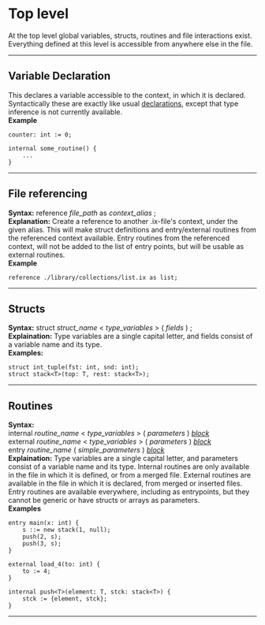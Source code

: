 # Top level
At the top level global variables, structs, routines and file interactions exist. Everything defined at this level is accessible from anywhere else in the file.

___
## Variable Declaration
This declares a variable accessible to the context, in which it is declared. Syntactically these are exactly like usual [declarations](StatementsAndDeclarations.md#declarations), except that type inference is not currently available.
<br>
**Example**
```
counter: int := 0;

internal some_routine() {
    ...
}
```
___
## File referencing
**Syntax:** reference _file_path_ as _context_alias_ ;
<br>
**Explanation:** Create a reference to another .ix-file's context, under the given alias. This will make struct definitions and entry/external routines from the referenced context available. Entry routines from the referenced context, will not be added to the list of entry points, but will be usable as external routines.
<br>
**Example**
```
reference ./library/collections/list.ix as list;
```
___
## Structs
**Syntax:** struct _struct_name_ < _type_variables_ > ( _fields_ ) ;
<br>
**Explaination:** Type variables are a single capital letter, and fields consist of a variable name and its type.
<br>
**Examples:**
```
struct int_tuple(fst: int, snd: int);
struct stack<T>(top: T, rest: stack<T>);
```
___
## Routines
**Syntax:** <br> internal _routine_name_ < _type_variables_ > ( _parameters_ ) [_block_](StatementsAndDeclarations.md#block)
<br> external _routine_name_ < _type_variables_ > ( _parameters_ ) [_block_](StatementsAndDeclarations.md#block)
<br> entry _routine_name_ ( _simple_parameters_ ) [_block_](StatementsAndDeclarations.md#block)
<br>
**Explaination:** Type variables are a single capital letter, and parameters consist of a variable name and its type. Internal routines are only available in the file in which it is defined, or from a merged file. External routines are available in the file in which it is declared, from merged or inserted files. Entry routines are available everywhere, including as entrypoints, but they cannot be generic or have structs or arrays as parameters.
<br>
**Examples**
```
entry main(x: int) {
    s ::= new stack(1, null);
    push(2, s);
    push(3, s);
}

external load_4(to: int) {
    to := 4;
}

internal push<T>(element: T, stck: stack<T>) {
    stck := {element, stck};
}
```
___
